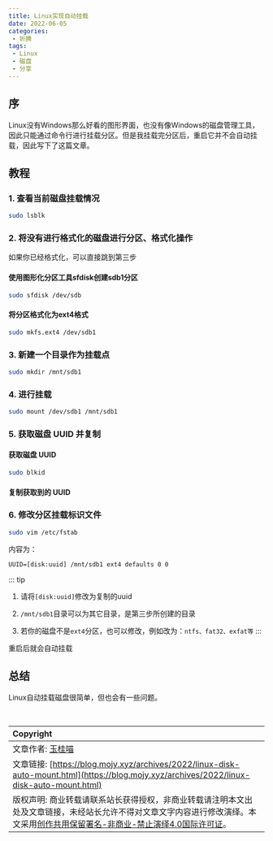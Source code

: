 ```yaml
---
title: Linux实现自动挂载
date: 2022-06-05
categories:
 - 折腾
tags:
 - Linux
 - 磁盘
 - 分享
---
```


## 序

Linux没有Windows那么好看的图形界面，也没有像Windows的磁盘管理工具，因此只能通过命令行进行挂载分区。但是我挂载完分区后，重启它并不会自动挂载，因此写下了这篇文章。

## 教程

### 1. 查看当前磁盘挂载情况

``` sh
sudo lsblk
```

### 2. 将没有进行格式化的磁盘进行分区、格式化操作

如果你已经格式化，可以直接跳到第三步

#### 使用图形化分区工具sfdisk创建sdb1分区

``` sh
sudo sfdisk /dev/sdb
```

#### 将分区格式化为ext4格式

``` sh
sudo mkfs.ext4 /dev/sdb1
```

### 3. 新建一个目录作为挂载点

``` sh
sudo mkdir /mnt/sdb1
```

### 4. 进行挂载

``` sh
sudo mount /dev/sdb1 /mnt/sdb1
```

### 5. 获取磁盘 UUID 并复制

#### 获取磁盘 UUID

``` sh
sudo blkid
```

#### 复制获取到的 UUID

### 6. 修改分区挂载标识文件

``` sh
sudo vim /etc/fstab
```

内容为：

```
UUID=[disk:uuid] /mnt/sdb1 ext4 defaults 0 0
```

::: tip
1. 请将<code>[disk:uuid]</code>修改为复制的uuid

2. <code>/mnt/sdb1</code>目录可以为其它目录，是第三步所创建的目录

3. 若你的磁盘不是<code>ext4</code>分区，也可以修改，例如改为：<code>ntfs、fat32、exfat等</code>
:::

重启后就会自动挂载

## 总结

Linux自动挂载磁盘很简单，但也会有一些问题。

<br>

| Copyright |
| :-----|
| 文章作者: <a href="mailto:abcd2890000456@126.com">玉桂喵</a> |
| 文章链接: [https://blog.mojy.xyz/archives/2022/linux-disk-auto-mount.html](https://blog.mojy.xyz/archives/2022/linux-disk-auto-mount.html) |
| 版权声明: 商业转载请联系站长获得授权，非商业转载请注明本文出处及文章链接，未经站长允许不得对文章文字内容进行修改演绎。本文采用[创作共用保留署名-非商业-禁止演绎4.0国际许可证](https://creativecommons.org/licenses/by-nc-nd/4.0/)。 |
